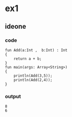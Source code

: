 # ex1
## ideone
### code
    fun Add(a:Int ,  b:Int) : Int 
    {
    	return a + b;
    }
    fun main(args: Array<String>) 
    {
    	println(Add(3,5));
    	println(Add(2,4));
    }
### output
    8
    6



    


